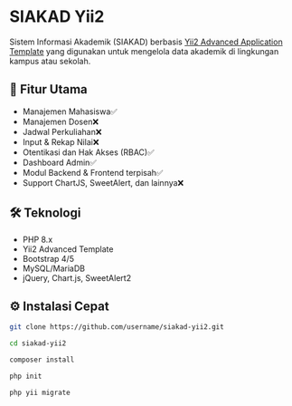 # SIAKAD Yii2

Sistem Informasi Akademik (SIAKAD) berbasis [Yii2 Advanced Application Template](https://www.yiiframework.com/) yang digunakan untuk mengelola data akademik di lingkungan kampus atau sekolah.

## 🚀 Fitur Utama
- Manajemen Mahasiswa✅
- Manajemen Dosen❌
- Jadwal Perkuliahan❌
- Input & Rekap Nilai❌
- Otentikasi dan Hak Akses (RBAC)✅
- Dashboard Admin✅
- Modul Backend & Frontend terpisah✅
- Support ChartJS, SweetAlert, dan lainnya❌

## 🛠️ Teknologi
- PHP 8.x
- Yii2 Advanced Template
- Bootstrap 4/5
- MySQL/MariaDB
- jQuery, Chart.js, SweetAlert2

## ⚙️ Instalasi Cepat

```bash
git clone https://github.com/username/siakad-yii2.git
```

```bash
cd siakad-yii2
```

```bash
composer install
```

```bash
php init
```

```bash
php yii migrate
```
